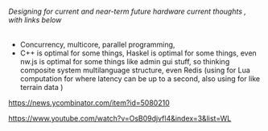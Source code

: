 




###### Designing for current and near-term future hardware current thoughts , with links below

- Concurrency, multicore, parallel programming, 
- C++ is optimal for some things, Haskel is optimal for some things, even nw.js is optimal for some things like admin gui stuff, so thinking composite system multilanguage structure, even Redis (using for Lua computation for where latency can be up to a second, also using for like terrain data )



https://news.ycombinator.com/item?id=5080210

https://www.youtube.com/watch?v=OsB09djvfl4&index=3&list=WL